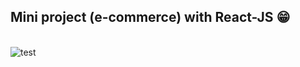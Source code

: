  <h2>Mini project (e-commerce) with React-JS 😁</h2>
 <br/>
 <img  src="https://drive.google.com/file/d/1PQWPD1IMIv-wRAts1q_SP6weTSCZgK0o/view?usp=sharing"
 alt="test" > 
